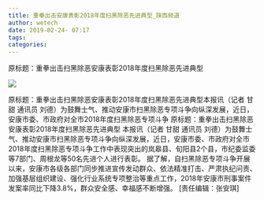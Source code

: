 ```yaml
---
title: 重拳出击安康表彰2018年度扫黑除恶先进典型_陕西频道
author: wetech
date: 2019-02-24- 07:17
tags: 
categories: 
---
```

原标题：重拳出击扫黑除恶安康表彰2018年度扫黑除恶先进典型
<!-- more -->
                
<img align="center" border="0" src="http://p2.ifengimg.com/a/2016/0810/204c433878d5cf9size1_w16_h16.png" />
                
            
原标题：重拳出击扫黑除恶安康表彰2018年度扫黑除恶先进典型本报讯（记者 甘甜 通讯员 刘德）为鼓舞士气、推动安康市扫黑除恶专项斗争向纵深发展，近日，安康市委、市政府对全市2018年度扫黑除恶专项斗争
原标题：重拳出击扫黑除恶安康表彰2018年度扫黑除恶先进典型
本报讯（记者 甘甜 通讯员 刘德）为鼓舞士气、推动安康市扫黑除恶专项斗争向纵深发展，近日，安康市委、市政府对全市2018年度扫黑除恶专项斗争工作中表现突出的岚皋县、旬阳县2个县，市纪委监委等7部门、周根龙等50名先进个人进行表彰。
据了解，自扫黑除恶专项斗争开展以来，安康市各级各部门同步推进宣传发动群众、依法精准打击、严肃执纪问责、加强基层组织建设、强化行业系统专项整治等重点工作，2018年安康市刑事案件发案率同比下降3.8%，群众安全感、幸福感不断增强。
[责任编辑：张安琪]
            
